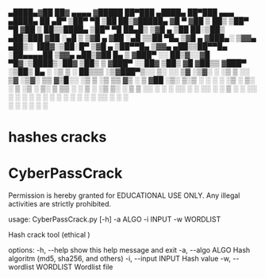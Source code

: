 <!-- Nijat -->

 ▄████▄▓██   ██▓ ▄▄▄▄   ▓█████  ██▀███      ▄████▄   ██▀███   ▄▄▄       ▄████▄   ██ ▄█▀
▒██▀ ▀█ ▒██  ██▒▓█████▄ ▓█   ▀ ▓██ ▒ ██▒   ▒██▀ ▀█  ▓██ ▒ ██▒▒████▄    ▒██▀ ▀█   ██▄█▒ 
▒▓█    ▄ ▒██ ██░▒██▒ ▄██▒███   ▓██ ░▄█ ▒   ▒▓█    ▄ ▓██ ░▄█ ▒▒██  ▀█▄  ▒▓█    ▄ ▓███▄░ 
▒▓▓▄ ▄██▒░ ▐██▓░▒██░█▀  ▒▓█  ▄ ▒██▀▀█▄     ▒▓▓▄ ▄██▒▒██▀▀█▄  ░██▄▄▄▄██ ▒▓▓▄ ▄██▒▓██ █▄ 
▒ ▓███▀ ░░ ██▒▓░░▓█  ▀█▓░▒████▒░██▓ ▒██▒   ▒ ▓███▀ ░░██▓ ▒██▒ ▓█   ▓██▒▒ ▓███▀ ░▒██▒ █▄
░ ░▒ ▒  ░ ██▒▒▒ ░▒▓███▀▒░░ ▒░ ░░ ▒▓ ░▒▓░   ░ ░▒ ▒  ░░ ▒▓ ░▒▓░ ▒▒   ▓▒█░░ ░▒ ▒  ░▒ ▒▒ ▓▒
  ░  ▒  ▓██ ░▒░ ▒░▒   ░  ░ ░  ░  ░▒ ░ ▒░     ░  ▒     ░▒ ░ ▒░  ▒   ▒▒ ░  ░  ▒   ░ ░▒ ▒░
░       ▒ ▒ ░░   ░    ░    ░     ░░   ░    ░          ░░   ░   ░   ▒   ░        ░ ░░ ░ 
░ ░     ░ ░      ░         ░  ░   ░        ░ ░         ░           ░  ░░ ░      ░  ░   
░       ░ ░           ░                    ░                           ░               

# hashes cracks

# CyberPassCrack
Permission is hereby granted for EDUCATIONAL USE ONLY.  Any illegal activities are strictly prohibited.

usage: CyberPassCrack.py [-h] -a ALGO -i INPUT -w WORDLIST

Hash crack tool (ethical )

options:
  -h, --help            show this help message and exit
  -a, --algo ALGO       Hash algoritm (md5, sha256, and others)
  -i, --input INPUT     Hash value
  -w, --wordlist WORDLIST
                        Wordlist file

